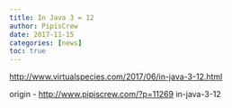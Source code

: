 ```yaml
---
title: In Java 3 = 12
author: PipisCrew
date: 2017-11-15
categories: [news]
toc: true
---
```


http://www.virtualspecies.com/2017/06/in-java-3-12.html

origin - http://www.pipiscrew.com/?p=11269 in-java-3-12
